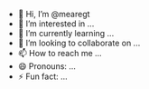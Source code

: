 - 👋 Hi, I’m @mearegt
- 👀 I’m interested in ...
- 🌱 I’m currently learning ...
- 💞️ I’m looking to collaborate on ...
- 📫 How to reach me ...
- 😄 Pronouns: ...
- ⚡ Fun fact: ...

<!---
mearegt/mearegt is a ✨ special ✨ repository because its `README.md` (this file) appears on your GitHub profile.
You can click the Preview link to take a look at your changes.
--->
